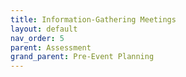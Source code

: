 ```yaml
---
title: Information-Gathering Meetings
layout: default
nav_order: 5
parent: Assessment
grand_parent: Pre-Event Planning
---
```

